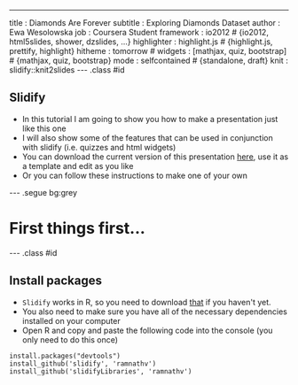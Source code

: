 ---
title       : Diamonds Are Forever
subtitle    : Exploring Diamonds Dataset
author      : Ewa Wesolowska
job         : Coursera Student
framework   : io2012        # {io2012, html5slides, shower, dzslides, ...}
highlighter : highlight.js  # {highlight.js, prettify, highlight}
hitheme     : tomorrow      # 
widgets     : [mathjax, quiz, bootstrap]  # {mathjax, quiz, bootstrap}
mode        : selfcontained # {standalone, draft}
knit        : slidify::knit2slides
--- .class #id 

<style type="text/css">
body {background:grey transparent;
}
</style>

## Slidify

- In this tutorial I am going to show you how to make a presentation just like this one
- I will also show some of the features that can be used in conjunction with slidify (i.e. quizzes and html widgets)
- You can download the current version of this presentation [here](https://github.com/jvcasill/slidify_tutorial/tree/gh-pages), use it as a template and edit as you like
- Or you can follow these instructions to make one of your own

--- .segue bg:grey

# First things first...

--- .class #id

## Install packages

- `Slidify` works in R, so you need to download [that](http://cran.r-project.org) if you haven't yet.
- You also need to make sure you have all of the necessary dependencies installed on your computer
- Open R and copy and paste the following code into the console (you only need to do this once)

```{r, eval=FALSE}
install.packages("devtools")  
install_github('slidify', 'ramnathv')  
install_github('slidifyLibraries', 'ramnathv')
```
